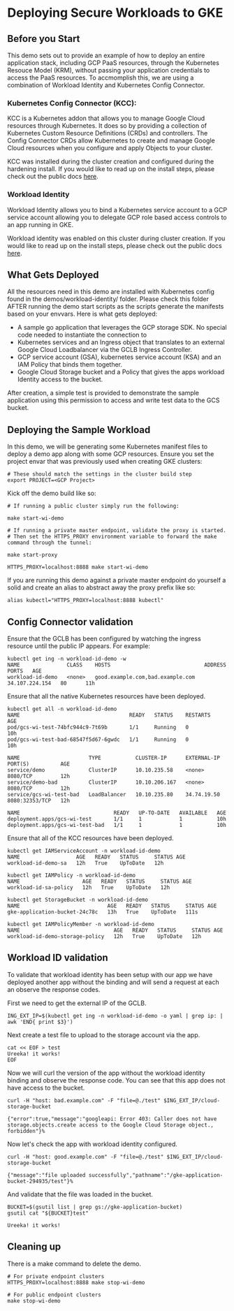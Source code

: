 # Deploying Secure Workloads to GKE

## Before you Start
This demo sets out to provide an example of how to deploy an entire application stack, including GCP PaaS resources, through the Kubernetes Resouce Model (KRM), without passing your application credentials to access the PaaS resources. To accmomplish this, we are using a combination of Workload Identity and Kubernetes Config Connector. 

### Kubernetes Config Connector (KCC):
KCC is a Kubernetes addon that allows you to manage Google Cloud resources through Kubernetes. It does so by providing a collection of Kubernetes Custom Resource Definitions (CRDs) and controllers. The Config Connector CRDs allow Kubernetes to create and manage Google Cloud resources when you configure and apply Objects to your cluster.

KCC was installed during the cluster creation and configured during the hardening install. If you would like to read up on the install steps, please check out the public docs [here](https://cloud.google.com/config-connector/docs/how-to/install-upgrade-uninstall).

### Workload Identity
Workload Identity allows you to bind a Kubernetes service account to a GCP service account allowing you to delegate GCP role based access controls to an app running in GKE.

Workload identity was enabled on this cluster during cluster creation. If you would like to read up on the install steps, please check out the public docs [here](https://cloud.google.com/kubernetes-engine/docs/how-to/workload-identity).

## What Gets Deployed
All the resources need in this demo are installed with Kubernetes config found in the demos/workload-identity/ folder. Please check this folder AFTER running the demo start scripts as the scripts generate the manifests based on your envvars. Here is what gets deployed:
* A sample go application that leverages the GCP storage SDK. No special code needed to instantiate the connection to 
* Kubernetes services and an Ingress object that translates to an external Google Cloud Loadbalancer via the GCLB Ingress Controller.
* GCP service account (GSA), kubernetes service account (KSA) and an IAM Policy that binds them together.
* Google Cloud Storage bucket and a Policy that gives the apps workload Identity access to the bucket.

After creation, a simple test is provided to demonstrate the sample application using this permission to access and write test data to the GCS bucket.  

## Deploying the Sample Workload
In this demo, we will be generating some Kubernetes manifest files to deploy a demo app along with some GCP resources. Ensure you set the project envar that was previously used when creating GKE clusters:

```shell
# These should match the settings in the cluster build step
export PROJECT=<GCP Project>
```
Kick off the demo build like so:
```shell
# If running a public cluster simply run the following:

make start-wi-demo

# If running a private master endpoint, validate the proxy is started. 
# Then set the HTTPS_PROXY environment variable to forward the make command through the tunnel:

make start-proxy

HTTPS_PROXY=localhost:8888 make start-wi-demo
```

If you are running this demo against a private master endpoint do yourself a solid and create an alias to abstract away the proxy prefix like so:
```
alias kubectl="HTTPS_PROXY=localhost:8888 kubectl"
```

## Config Connector validation

Ensure that the GCLB has been configured by watching the ingress resource until the public IP appears. For example:
```shell
kubectl get ing -n workload-id-demo -w
NAME               CLASS    HOSTS                              ADDRESS          PORTS   AGE
workload-id-demo   <none>   good.example.com,bad.example.com   34.107.224.154   80      11h
```

Ensure that all the native Kubernetes resources have been deployed.
```shell
kubectl get all -n workload-id-demo
NAME                                   READY   STATUS    RESTARTS   AGE
pod/gcs-wi-test-74bfc944c9-7t69b       1/1     Running   0          10h
pod/gcs-wi-test-bad-68547f5d67-6gwdc   1/1     Running   0          10h

NAME                      TYPE           CLUSTER-IP      EXTERNAL-IP   PORT(S)          AGE
service/demo              ClusterIP      10.10.235.58    <none>        8080/TCP         12h
service/demo-bad          ClusterIP      10.10.206.167   <none>        8080/TCP         12h
service/gcs-wi-test-bad   LoadBalancer   10.10.235.80    34.74.19.50   8080:32353/TCP   12h

NAME                              READY   UP-TO-DATE   AVAILABLE   AGE
deployment.apps/gcs-wi-test       1/1     1            1           10h
deployment.apps/gcs-wi-test-bad   1/1     1            1           10h
```

Ensure that all of the KCC resources have been deployed.
```shell
kubectl get IAMServiceAccount -n workload-id-demo
NAME                  AGE   READY   STATUS     STATUS AGE
workload-id-demo-sa   12h   True    UpToDate   12h

kubectl get IAMPolicy -n workload-id-demo
NAME                    AGE   READY   STATUS     STATUS AGE
workload-id-sa-policy   12h   True    UpToDate   12h

kubectl get StorageBucket -n workload-id-demo
NAME                            AGE   READY   STATUS     STATUS AGE
gke-application-bucket-24c78c   13h   True    UpToDate   111s

kubectl get IAMPolicyMember -n workload-id-demo
NAME                              AGE   READY   STATUS     STATUS AGE
workload-id-demo-storage-policy   12h   True    UpToDate   12h
```

## Workload ID validation
To validate that workload identity has been setup with our app we have deployed another app without the binding and will send a request at each an observe the response codes.

First we need to get the external IP of the GCLB. 

```shell
ING_EXT_IP=$(kubectl get ing -n workload-id-demo -o yaml | grep ip: | awk 'END{ print $3}')
```
Next create a test file to upload to the storage account via the app.
```shell
cat << EOF > test
Ureeka! it works!
EOF
```
Now we will curl the version of the app without the workload identity binding and observe the response code. You can see that this app does not have access to the bucket.
```shell
curl -H "host: bad.example.com" -F "file=@./test" $ING_EXT_IP/cloud-storage-bucket

{"error":true,"message":"googleapi: Error 403: Caller does not have storage.objects.create access to the Google Cloud Storage object., forbidden"}%
```
Now let's check the app with workload identity configured. 
```shell
curl -H "host: good.example.com" -F "file=@./test" $ING_EXT_IP/cloud-storage-bucket

{"message":"file uploaded successfully","pathname":"/gke-application-bucket-294935/test"}%
```
And validate that the file was loaded in the bucket.
```shell
BUCKET=$(gsutil list | grep gs://gke-application-bucket)
gsutil cat "${BUCKET}test"

Ureeka! it works!
```
## Cleaning up

There is a make command to delete the demo.
```shell
# For private endpoint clusters
HTTPS_PROXY=localhost:8888 make stop-wi-demo

# For public endpoint clusters
make stop-wi-demo
```
